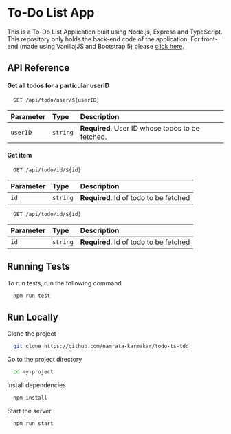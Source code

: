 # To-Do List App
This is a To-Do List Application built using Node.js, Express and TypeScript. This repository only holds the back-end code of the application. For front-end (made using VanillajJS and Bootstrap 5) please [click here](https://github.com/namrata-karmakar/todo-vanilla-ui).
## API Reference

#### Get all todos for a particular userID

```http
  GET /api/todo/user/${userID}
```

| Parameter | Type     | Description                |
| :-------- | :------- | :------------------------- |
| `userID` | `string` | **Required**. User ID whose todos to be fetched. |

#### Get item

```http
  GET /api/todo/id/${id}
```

| Parameter | Type     | Description                       |
| :-------- | :------- | :-------------------------------- |
| `id`      | `string` | **Required**. Id of todo to be fetched |

```http
  GET /api/todo/id/${id}
```

| Parameter | Type     | Description                       |
| :-------- | :------- | :-------------------------------- |
| `id`      | `string` | **Required**. Id of todo to be fetched |



  
## Running Tests

To run tests, run the following command

```bash
  npm run test
```

  
## Run Locally

Clone the project

```bash
  git clone https://github.com/namrata-karmakar/todo-ts-tdd
```

Go to the project directory

```bash
  cd my-project
```

Install dependencies

```bash
  npm install
```

Start the server

```bash
  npm run start
```

  

